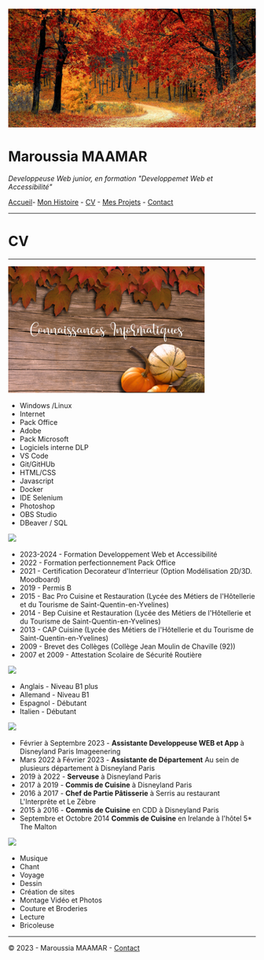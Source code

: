 ![banière_presentation](./../images/Untitled%20design.jpg)


# Maroussia MAAMAR
  *Developpeuse Web junior, en formation "Developpemet Web et Accessibilité"*


[Accueil](./../README.md)- [Mon Histoire](./pages/histoire.md) - [CV](CV.md) - [Mes Projets](projet.md) - [Contact](contact.md)

---
# CV
***

<img src="./../images/connaissances-informatiques.png" width="400">

* Windows /Linux
* Internet
* Pack Office
* Adobe
* Pack Microsoft
* Logiciels interne DLP
* VS Code
* Git/GitHUb
* HTML/CSS
* Javascript
* Docker
* IDE Selenium
* Photoshop
* OBS Studio
* DBeaver / SQL

<img src="./../images/formations.png" width="400">

* 2023-2024 - Formation Developpement Web et Accessibilité
* 2022 - Formation perfectionnement Pack Office
* 2021 - Certification Decorateur d'Interrieur (Option Modélisation 2D/3D. Moodboard)
* 2019 - Permis B
* 2015 - Bac Pro Cuisine et Restauration (Lycée des Métiers de l'Hôtellerie et du Tourisme de Saint-Quentin-en-Yvelines)
* 2014 - Bep Cuisine et Restauration (Lycée des Métiers de l'Hôtellerie et du Tourisme de Saint-Quentin-en-Yvelines)
* 2013 - CAP Cuisine (Lycée des Métiers de l'Hôtellerie et du Tourisme de Saint-Quentin-en-Yvelines)
* 2009 - Brevet des Collèges (Collège Jean Moulin de Chaville (92))
* 2007 et 2009 - Attestation Scolaire de Sécurité Routière

<img src="./../images/langues.png" width="400">

* Anglais - Niveau B1 plus
* Allemand - Niveau B1
* Espagnol - Débutant
* Italien - Débutant

<img src="./../images/experiences.png" width="400">

* Février à Septembre 2023 - **Assistante Developpeuse WEB et App** à Disneyland Paris Imageenering
* Mars 2022 à Février 2023 - **Assistante de Département** Au sein de plusieurs département à Disneyland Paris
* 2019 à 2022 - **Serveuse** à Disneyland Paris
* 2017 à 2019 - **Commis de Cuisine** à Disneyland Paris
* 2016 à 2017 - **Chef de Partie Pâtisserie** à Serris au restaurant L'Interprête et Le Zèbre
* 2015 à 2016 - **Commis de Cuisine** en CDD à Disneyland Paris
*  Septembre et Octobre 2014 **Commis de Cuisine** en Irelande à l'hôtel 5* The Malton

<img src="./../images/autres.png" width="400">

* Musique
* Chant
* Voyage
* Dessin
* Création de sites 
* Montage Vidéo et Photos
* Couture et Broderies
* Lecture
* Bricoleuse

***
© 2023 - Maroussia MAAMAR - [Contact](./contact.md)